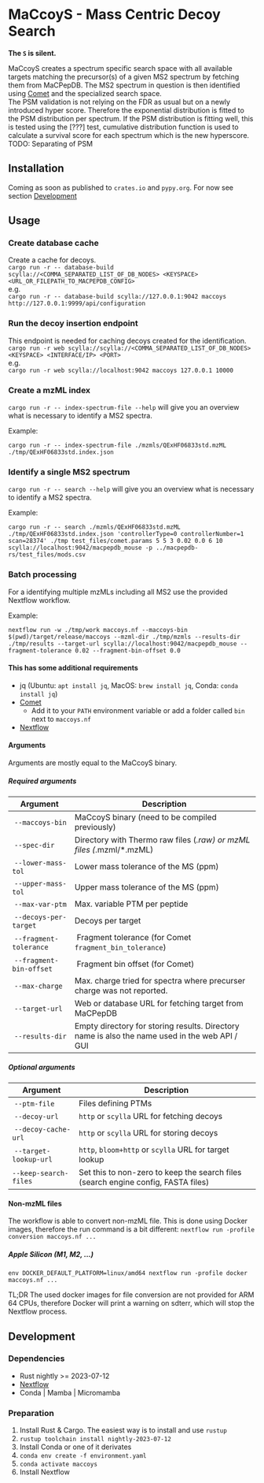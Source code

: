 # MaCcoyS - Mass Centric Decoy Search
**The `S` is silent.**

MaCcoyS creates a spectrum specific search space with all available targets matching the precursor(s) of a given MS2 spectrum by fetching them from MaCPepDB. The MS2 spectrum in question is then identified using [Comet](https://uwpr.github.io/Comet/) and the specialized search space.    
The PSM validation is not relying on the FDR as usual but on a newly introduced hyper score. Therefore the exponential distribution is fitted to the PSM distribution per spectrum. If the PSM distribution is fitting well, this is tested using the \[???\] test, cumulative distribution function is used to calculate a survival score for each spectrum which is the new hyperscore.   
TODO: Separating of PSM

## Installation
Coming as soon as published to `crates.io` and `pypy.org`. For now see section [Development](#development)

## Usage

### Create database cache
Create a cache for decoys.   
`cargo run -r -- database-build scylla://<COMMA_SEPARATED_LIST_OF_DB_NODES> <KEYSPACE> <URL_OR_FILEPATH_TO_MACPEPDB_CONFIG>`   
e.g.   
`cargo run -r -- database-build scylla://127.0.0.1:9042 maccoys http://127.0.0.1:9999/api/configuration`

### Run the decoy insertion endpoint
This endpoint is needed for caching decoys created for the identification.   
`cargo run -r web scylla://scylla://<COMMA_SEPARATED_LIST_OF_DB_NODES> <KEYSPACE> <INTERFACE/IP> <PORT>`   
e.g.   
`cargo run -r web scylla://localhost:9042 maccoys 127.0.0.1 10000`

### Create a mzML index
`cargo run -r -- index-spectrum-file --help` will give you an overview what is necessary to identify a MS2 spectra.

Example:
```
cargo run -r -- index-spectrum-file ./mzmls/QExHF06833std.mzML  ./tmp/QExHF06833std.index.json
```

### Identify a single MS2 spectrum
`cargo run -r -- search --help` will give you an overview what is necessary to identify a MS2 spectra.

Example:
```
cargo run -r -- search ./mzmls/QExHF06833std.mzML ./tmp/QExHF06833std.index.json 'controllerType=0 controllerNumber=1 scan=28374' ./tmp test_files/comet.params 5 5 3 0.02 0.0 6 10  scylla://localhost:9042/macpepdb_mouse -p ../macpepdb-rs/test_files/mods.csv
```

### Batch processing
For a identifying multiple mzMLs including all MS2 use the provided Nextflow workflow.

Example:
```
nextflow run -w ./tmp/work maccoys.nf --maccoys-bin $(pwd)/target/release/maccoys --mzml-dir ./tmp/mzmls --results-dir ./tmp/results --target-url scylla://localhost:9042/macpepdb_mouse --fragment-tolerance 0.02 --fragment-bin-offset 0.0
```

#### This has some additional requirements
* jq (Ubuntu: `apt install jq`, MacOS: `brew install jq`, Conda: `conda install jq`)
* [Comet](https://github.com/UWPR/Comet/releases)
    * Add it to your `PATH` environment variable or add a folder called `bin` next to `maccoys.nf`
* [Nextflow](https://www.nextflow.io/)

#### Arguments
Arguments are mostly equal to the MaCcoyS binary.

##### Required arguments
| Argument | Description |
| --- | --- |
| `--maccoys-bin` | MaCcoyS binary (need to be compiled previously) |
| `--spec-dir` | Directory with Thermo raw files (*.raw) or mzML files (*.mzml/*.mzML) |
| `--lower-mass-tol` | Lower mass tolerance of the MS (ppm) |
| `--upper-mass-tol` | Upper mass tolerance of the MS (ppm) |
| `--max-var-ptm` | Max. variable PTM per peptide |
| `--decoys-per-target` | Decoys per target |
| `--fragment-tolerance` | Fragment tolerance (for Comet `fragment_bin_tolerance`) |
| `--fragment-bin-offset` | Fragment bin offset (for Comet) |
| `--max-charge` | Max. charge tried for spectra where precurser charge was not reported. |
| `--target-url` | Web or database URL for fetching target from MaCPepDB |
| `--results-dir` | Empty directory for storing results. Directory name is also the name used in the web API / GUI |

##### Optional arguments
| Argument | Description |
| --- | --- |
| `--ptm-file` | Files defining PTMs |
| `--decoy-url` | `http` or `scylla` URL for fetching decoys |
| `--decoy-cache-url` | `http` or `scylla` URL for storing decoys |
| `--target-lookup-url` | `http`, `bloom+http` or `scylla` URL for target lookup |
| `--keep-search-files` | Set this to non-zero to keep the search files (search engine config, FASTA files) |  

#### Non-mzML files
The workflow is able to convert non-mzML file. This is done using Docker images, therefore the run command is a bit different: `nextflow run -profile conversion maccoys.nf ...`


##### Apple Silicon (M1, M2, ...)
```
env DOCKER_DEFAULT_PLATFORM=linux/amd64 nextflow run -profile docker maccoys.nf ...
```

TL;DR The used docker images for file conversion are not provided for ARM 64 CPUs, therefore Docker will print a warning on sdterr, which will stop the Nextflow process.



## Development

### Dependencies
* Rust nightly >= 2023-07-12
* [Nextflow](https://www.nextflow.io/)
* Conda | Mamba | Micromamba

### Preparation
1. Install Rust & Cargo. The easiest way is to install and use `rustup`
2. `rustup toolchain install nightly-2023-07-12`
3. Install Conda or one of it derivates
4. `conda env create -f environment.yaml`
5. `conda activate maccoys`
6. Install Nextflow
